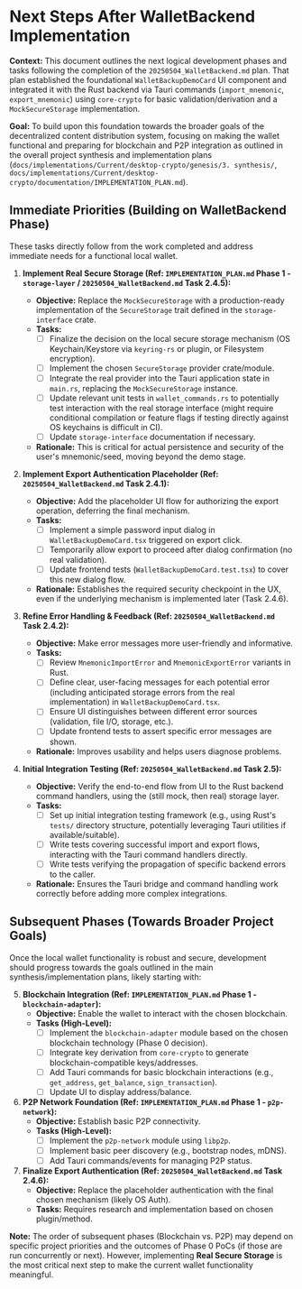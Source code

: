 # Next Steps After WalletBackend Implementation

**Context:** This document outlines the next logical development phases and tasks following the completion of the `20250504_WalletBackend.md` plan. That plan established the foundational `WalletBackupDemoCard` UI component and integrated it with the Rust backend via Tauri commands (`import_mnemonic`, `export_mnemonic`) using `core-crypto` for basic validation/derivation and a `MockSecureStorage` implementation.

**Goal:** To build upon this foundation towards the broader goals of the decentralized content distribution system, focusing on making the wallet functional and preparing for blockchain and P2P integration as outlined in the overall project synthesis and implementation plans (`docs/implementations/Current/desktop-crypto/genesis/3. synthesis/`, `docs/implementations/Current/desktop-crypto/documentation/IMPLEMENTATION_PLAN.md`).

## Immediate Priorities (Building on WalletBackend Phase)

These tasks directly follow from the work completed and address immediate needs for a functional local wallet.

1.  **Implement Real Secure Storage (Ref: `IMPLEMENTATION_PLAN.md` Phase 1 - `storage-layer` / `20250504_WalletBackend.md` Task 2.4.5):**
    *   **Objective:** Replace the `MockSecureStorage` with a production-ready implementation of the `SecureStorage` trait defined in the `storage-interface` crate.
    *   **Tasks:**
        *   [ ] Finalize the decision on the local secure storage mechanism (OS Keychain/Keystore via `keyring-rs` or plugin, or Filesystem encryption).
        *   [ ] Implement the chosen `SecureStorage` provider crate/module.
        *   [ ] Integrate the real provider into the Tauri application state in `main.rs`, replacing the `MockSecureStorage` instance.
        *   [ ] Update relevant unit tests in `wallet_commands.rs` to potentially test interaction with the real storage interface (might require conditional compilation or feature flags if testing directly against OS keychains is difficult in CI).
        *   [ ] Update `storage-interface` documentation if necessary.
    *   **Rationale:** This is critical for actual persistence and security of the user's mnemonic/seed, moving beyond the demo stage.

2.  **Implement Export Authentication Placeholder (Ref: `20250504_WalletBackend.md` Task 2.4.1):**
    *   **Objective:** Add the placeholder UI flow for authorizing the export operation, deferring the final mechanism.
    *   **Tasks:**
        *   [ ] Implement a simple password input dialog in `WalletBackupDemoCard.tsx` triggered on export click.
        *   [ ] Temporarily allow export to proceed after dialog confirmation (no real validation).
        *   [ ] Update frontend tests (`WalletBackupDemoCard.test.tsx`) to cover this new dialog flow.
    *   **Rationale:** Establishes the required security checkpoint in the UX, even if the underlying mechanism is implemented later (Task 2.4.6).

3.  **Refine Error Handling & Feedback (Ref: `20250504_WalletBackend.md` Task 2.4.2):**
    *   **Objective:** Make error messages more user-friendly and informative.
    *   **Tasks:**
        *   [ ] Review `MnemonicImportError` and `MnemonicExportError` variants in Rust.
        *   [ ] Define clear, user-facing messages for each potential error (including anticipated storage errors from the real implementation) in `WalletBackupDemoCard.tsx`.
        *   [ ] Ensure UI distinguishes between different error sources (validation, file I/O, storage, etc.).
        *   [ ] Update frontend tests to assert specific error messages are shown.
    *   **Rationale:** Improves usability and helps users diagnose problems.

4.  **Initial Integration Testing (Ref: `20250504_WalletBackend.md` Task 2.5):**
    *   **Objective:** Verify the end-to-end flow from UI to the Rust backend command handlers, using the (still mock, then real) storage layer.
    *   **Tasks:**
        *   [ ] Set up initial integration testing framework (e.g., using Rust's `tests/` directory structure, potentially leveraging Tauri utilities if available/suitable).
        *   [ ] Write tests covering successful import and export flows, interacting with the Tauri command handlers directly.
        *   [ ] Write tests verifying the propagation of specific backend errors to the caller.
    *   **Rationale:** Ensures the Tauri bridge and command handling work correctly before adding more complex integrations.

## Subsequent Phases (Towards Broader Project Goals)

Once the local wallet functionality is robust and secure, development should progress towards the goals outlined in the main synthesis/implementation plans, likely starting with:

5.  **Blockchain Integration (Ref: `IMPLEMENTATION_PLAN.md` Phase 1 - `blockchain-adapter`):**
    *   **Objective:** Enable the wallet to interact with the chosen blockchain.
    *   **Tasks (High-Level):**
        *   [ ] Implement the `blockchain-adapter` module based on the chosen blockchain technology (Phase 0 decision).
        *   [ ] Integrate key derivation from `core-crypto` to generate blockchain-compatible keys/addresses.
        *   [ ] Add Tauri commands for basic blockchain interactions (e.g., `get_address`, `get_balance`, `sign_transaction`).
        *   [ ] Update UI to display address/balance.

6.  **P2P Network Foundation (Ref: `IMPLEMENTATION_PLAN.md` Phase 1 - `p2p-network`):**
    *   **Objective:** Establish basic P2P connectivity.
    *   **Tasks (High-Level):**
        *   [ ] Implement the `p2p-network` module using `libp2p`.
        *   [ ] Implement basic peer discovery (e.g., bootstrap nodes, mDNS).
        *   [ ] Add Tauri commands/events for managing P2P status.

7.  **Finalize Export Authentication (Ref: `20250504_WalletBackend.md` Task 2.4.6):**
    *   **Objective:** Replace the placeholder authentication with the final chosen mechanism (likely OS Auth).
    *   **Tasks:** Requires research and implementation based on chosen plugin/method.

**Note:** The order of subsequent phases (Blockchain vs. P2P) may depend on specific project priorities and the outcomes of Phase 0 PoCs (if those are run concurrently or next). However, implementing **Real Secure Storage** is the most critical next step to make the current wallet functionality meaningful. 